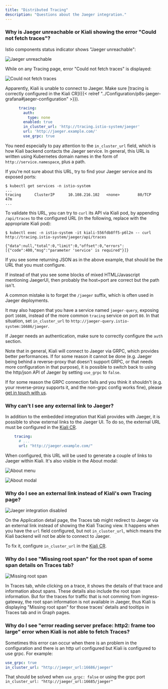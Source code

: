 ```yaml
---
title: "Distributed Tracing"
description: "Questions about the Jaeger integration."
---
```


### Why is Jaeger unreachable or Kiali showing the error "Could not fetch traces"?

Istio components status indicator shows "Jaeger unreachable":

![Jaeger unreachable](/images/documentation/faq/tracing/unreachable.png)

While on any Tracing page, error "Could not fetch traces" is displayed:

![Could not fetch traces](/images/documentation/faq/tracing/could-not-fetch-traces.png)

Apparently, Kiali is unable to connect to Jaeger. Make sure [tracing is correctly configured in the Kiali CR]({{< relref "../Configuration/p8s-jaeger-grafana#jaeger-configuration" >}}).

```yaml
      tracing:
        auth:
          type: none
        enabled: true
        in_cluster_url: 'http://tracing.istio-system/jaeger'
        url: 'http://jaeger.example.com/'
        use_grpc: true
```

You need especially to pay attention to the `in_cluster_url` field, which is how Kiali backend contacts the Jaeger service. In general, this URL is written using Kubernetes domain names in the form of `http://service.namespace`, plus a path.

If you're not sure about this URL, try to find your Jaeger service and its exposed ports:

```
$ kubectl get services -n istio-system
...
tracing      ClusterIP      10.108.216.102   <none>        80/TCP      47m
...
```

To validate this URL, you can try to `curl` its API via Kiali pod, by appending `/api/traces` to the configured URL (in the following, replace with the appropriate Kiali pod):

```
$ kubectl exec -n istio-system -it kiali-556fdb8ff5-p6l2n -- curl http://tracing.istio-system/jaeger/api/traces

{"data":null,"total":0,"limit":0,"offset":0,"errors":[{"code":400,"msg":"parameter 'service' is required"}]}
```

If you see some returning JSON as in the above example, that should be the URL that you must configure.

If instead of that you see some blocks of mixed HTML/Javascript mentioning JaegerUI, then probably the host+port are correct but the path isn't.

A common mistake is to forget the `/jaeger` suffix, which is often used in Jaeger deployments.

It may also happen that you have a service named `jaeger-query`, exposing port `16686`, instead of the more common `tracing` service on port `80`. In that situation, set `in_cluster_url` to `http://jaeger-query.istio-system:16686/jaeger`.

If Jaeger needs an authentication, make sure to correctly configure the `auth` section.

Note that in general, Kiali will connect to Jaeger via GRPC, which provides better performances. If for some reason it cannot be done (e.g. Jaeger being behind a reverse-proxy that doesn't support GRPC, or that needs more configuration in that purpose), it is possible to switch back to using the http/json API of Jaeger by setting `use_grpc` to `false`.

If for some reason the GRPC connection fails and you think it shouldn't (e.g. your reverse-proxy supports it, and the non-grpc config works fine), please [get in touch with us](https://github.com/kiali/kiali/issues).


### Why can't I see any external link to Jaeger?

In addition to the embedded integration that Kiali provides with Jaeger, it is possible to show external links to the Jaeger UI. To do so, the external URL must be configured in the [Kiali CR](/docs/configuration/kialis.kiali.io/#.spec.external_services.tracing.url).

```yaml
    tracing:
      # ...
      url: "http://jaeger.example.com/"
```

When configured, this URL will be used to generate a couple of links to Jaeger within Kiali. It's also visible in the About modal:

![About menu](/images/documentation/faq/tracing/about_menu.png)

![About modal](/images/documentation/faq/tracing/about.png)


### Why do I see an external link instead of Kiali's own Tracing page?

![Jaeger integration disabled](/images/documentation/faq/tracing/traces-external-link.png)

On the Application detail page, the Traces tab might redirect to Jaeger via an external link instead of showing the Kiali Tracing view. It happens when you have the `url` field configured, but not `in_cluster_url`, which means the Kiali backend will not be able to connect to Jaeger.

To fix it, configure `in_cluster_url` in the [Kiali CR](/docs/configuration/kialis.kiali.io/#.spec.external_services.tracing.in_cluster_url).


### Why do I see "Missing root span" for the root span of some span details on Traces tab?

![Missing root span](/images/documentation/faq/tracing/missing-root-span.png)

In Traces tab, while clicking on a trace, it shows the details of that trace and information about spans. These details also include the root span information. But for the traces for traffic that is not comming from ingress-gateway, the root span information is not available in Jaeger, thus Kiali is displaying "Missing root span" for those traces' details and tooltips in Traces tab and in Graph pages.

### Why do I see "error reading server preface: http2: frame too large" error when Kiali is not able to fetch Traces?

Sometimes this error can occur when there is an problem in the configuration and there is an http url configured but Kiali is configured to use grpc. For example: 

```yaml
use_grpc: true 
in_cluster_url: "http://jaeger_url:16686/jaeger"
```

That should be solved when `use_grpc: false` or using the grpc port `in_cluster_url: "http://jaeger_url:16685/jaeger"` 
